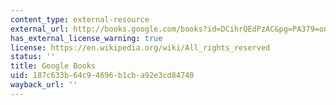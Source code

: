 ```yaml
---
content_type: external-resource
external_url: http://books.google.com/books?id=DCihrQEdPzAC&pg=PA379=onepage
has_external_license_warning: true
license: https://en.wikipedia.org/wiki/All_rights_reserved
status: ''
title: Google Books
uid: 187c633b-64c9-4696-b1cb-a92e3cd84740
wayback_url: ''
---
```

